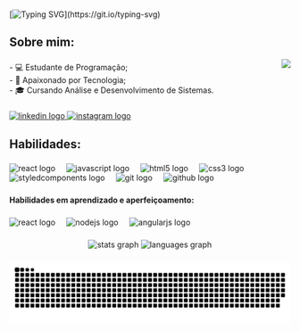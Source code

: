 
###

[![Typing SVG](https://readme-typing-svg.herokuapp.com?font=Lilita+One&size=35&duration=4000&pause=500&color=57A4FC&width=435&lines=%F0%9F%91%8B+Ol%C3%A1%2C+eu+sou+o+Tiago!+;Seja+bem+vindo(a)!)](https://git.io/typing-svg)


###

<h2 align="left">Sobre mim:</h2>
<img align="right" height="180" src="https://i.pinimg.com/originals/21/11/61/21116158daaeb1459b4ec0758505e1ad.gif"  />

###

<p align="left">- 💻 Estudante de Programação;<br>- 🌱 Apaixonado por Tecnologia;<br>- 🎓 Cursando Análise e Desenvolvimento de Sistemas.</p>

###

<div align="left">
  <a href="https://www.linkedin.com/in/tiagootome/" target="_blank">
    <img src="https://raw.githubusercontent.com/maurodesouza/profile-readme-generator/master/src/assets/icons/social/linkedin/default.svg" width="52" height="40" alt="linkedin logo"  />
  </a>
  <a href="https://www.instagram.com/tiagootome" target="_blank">
    <img src="https://raw.githubusercontent.com/maurodesouza/profile-readme-generator/master/src/assets/icons/social/instagram/default.svg" width="52" height="40" alt="instagram logo"  />
  </a>
</div>

###

<h2 align="left">Habilidades:</h2>

###

<div align="left">
  <img src="https://skillicons.dev/icons?i=react" height="40" alt="react logo"  />
  <img width="12" />
  <img src="https://skillicons.dev/icons?i=js" height="40" alt="javascript logo"  />
  <img width="12" />
  <img src="https://skillicons.dev/icons?i=html" height="40" alt="html5 logo"  />
  <img width="12" />
  <img src="https://skillicons.dev/icons?i=css" height="40" alt="css3 logo"  />
  <img width="12" />
  <img src="https://skillicons.dev/icons?i=styledcomponents" height="40" alt="styledcomponents logo"  />
  <img width="12" />
  <img src="https://skillicons.dev/icons?i=git" height="40" alt="git logo"  />
  <img width="12" />
  <img src="https://skillicons.dev/icons?i=github" height="40" alt="github logo"  />
</div>

###

<h4 align="left">Habilidades em aprendizado e aperfeiçoamento:</h4>

###

<div align="left">
  <img src="https://skillicons.dev/icons?i=react" height="40" alt="react logo"  />
  <img width="12" />
  <img src="https://skillicons.dev/icons?i=nodejs" height="40" alt="nodejs logo"  />
  <img width="12" />
  <img src="https://skillicons.dev/icons?i=angular" height="40" alt="angularjs logo"  />
</div>

###

<div align="center">
  <img src="https://github-readme-stats.vercel.app/api?username=tiagoolima&hide_title=false&hide_rank=false&show_icons=true&include_all_commits=true&count_private=true&disable_animations=false&theme=github_dark&locale=pt-br&hide_border=false&order=1" height="150" alt="stats graph"  />
  <img src="https://github-readme-stats.vercel.app/api/top-langs?username=tiagoolima&locale=pt-br&hide_title=false&layout=compact&card_width=320&langs_count=5&theme=github_dark&hide_border=false&order=2" height="150" alt="languages graph"  />
</div>

###

![snake gif](https://github.com/tiagoolima/tiagoolima/blob/output/github-contribution-grid-snake.svg)

###
